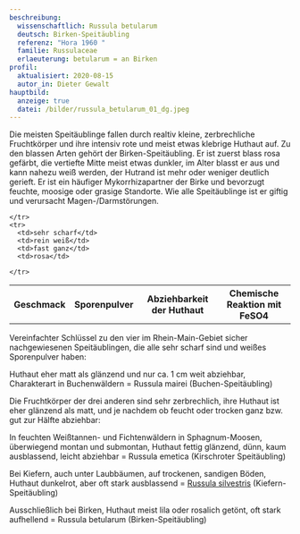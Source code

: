 ```yaml
---
beschreibung:
  wissenschaftlich: Russula betularum
  deutsch: Birken-Speitäubling
  referenz: "Hora 1960 "
  familie: Russulaceae
  erlaeuterung: betularum = an Birken
profil:
  aktualisiert: 2020-08-15
  autor_in: Dieter Gewalt
hauptbild:
  anzeige: true
  datei: /bilder/russula_betularum_01_dg.jpeg
---
```

Die meisten Speitäublinge fallen durch realtiv kleine, zerbrechliche Fruchtkörper und ihre intensiv rote und meist etwas klebrige Huthaut auf. Zu den blassen Arten gehört der Birken-Speitäubling. Er ist zuerst blass rosa gefärbt, die vertiefte Mitte meist etwas dunkler, im Alter blasst er aus und kann nahezu weiß werden, der Hutrand ist mehr oder weniger deutlich gerieft. Er ist ein häufiger Mykorrhizapartner der Birke und bevorzugt feuchte, moosige oder grasige Standorte. Wie alle Speitäublinge ist er giftig und verursacht Magen-/Darmstörungen.

<div class="table-responsive">
  <table class="table taeubling">
    <tr>
      <th rowspan="2">Geschmack</th>
      <th rowspan="2">Sporenpulver</th>
      <th rowspan="2">Abziehbarkeit der Huthaut</th>
      <th colspan="3" class="text-center">Chemische Reaktion mit FeSO4</th>
    </tr>
    <tr>
      
      
    </tr>
    <tr>
      <td>sehr scharf</td>
      <td>rein weiß</td>
      <td>fast ganz</td>
      <td>rosa</td>
       
    </tr>
  </table>
</div>



Vereinfachter Schlüssel zu den vier im Rhein-Main-Gebiet sicher nachgewiesenen Speitäublingen, die alle sehr scharf sind und weißes Sporenpulver haben:

Huthaut eher matt als glänzend und nur ca. 1 cm weit abziehbar, Charakterart in Buchenwäldern = Russula mairei (Buchen-Speitäubling)

Die Fruchtkörper der drei anderen sind sehr zerbrechlich, ihre Huthaut ist eher glänzend als matt, und je nachdem ob feucht oder trocken ganz bzw. gut zur Hälfte abziehbar:

In feuchten Weißtannen- und Fichtenwäldern in Sphagnum-Moosen, überwiegend montan und submontan, Huthaut fettig glänzend, dünn, kaum ausblassend, leicht abziehbar = Russula emetica (Kirschroter Speitäubling)

Bei Kiefern, auch unter Laubbäumen, auf trockenen, sandigen Böden, Huthaut dunkelrot, aber oft stark ausblassend = [Russula silvestris](/pilze/russula-silvestris-kiefern-speitäubling) (Kiefern-Speitäubling)

Ausschließlich bei Birken, Huthaut meist lila oder rosalich getönt, oft stark aufhellend = Russula betularum (Birken-Speitäubling)